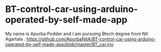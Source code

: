 # BT-control-car-using-arduino-operated-by-self-made-app
My name is Apurba Podder and I am pursuing Btech degree from Nit Agartala .
https://github.com/ApurbaNitA/BT-control-car-using-arduino-operated-by-self-made-app/blob/master/BT_car.ino
